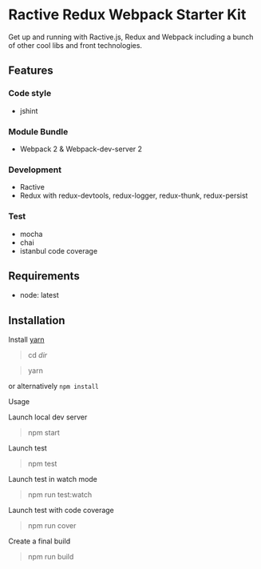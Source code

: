Ractive Redux Webpack Starter Kit
=================================

Get up and running with Ractive.js, Redux and Webpack including a bunch of other cool libs and front technologies.

Features
--------

### Code style
- jshint

### Module Bundle
- Webpack 2 & Webpack-dev-server 2

### Development
- Ractive
- Redux with redux-devtools, redux-logger, redux-thunk, redux-persist

### Test
- mocha
- chai
- istanbul code coverage 

Requirements
------------
- node: latest

Installation
------------
Install [yarn](https://yarnpkg.com/lang/en/docs/install/#mac-tab)
 
 > cd _dir_ 
 
 > yarn 
 
 or alternatively `npm install`
 
Usage 
 
 Launch local dev server
 > npm start
 
 Launch test
 > npm test
 
 Launch test in watch mode
 > npm run test:watch
 
 Launch test with code coverage
 > npm run cover
  
 Create a final build
 > npm run build
 
